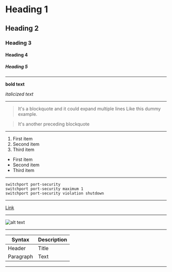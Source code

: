 # Heading 1

## Heading 2

### Heading 3

#### Heading 4

##### Heading 5

---

**bold text**

_italicized text_

---

> It's a blockquote
> and it could expand multiple lines
> Like this dummy example.

> It's another preceding blockquote

---

1. First item
2. Second item
3. Third item

- First item
- Second item
- Third item

---

```
switchport port-security
switchport port-security maximum 1
switchport port-security violation shutdown

```

---

[Link](https://www.example.com)

---

![alt text](../src/assets/doc_logos/001_doc_logo.webp)

---

| Syntax    | Description |
| --------- | ----------- |
| Header    | Title       |
| Paragraph | Text        |

---
